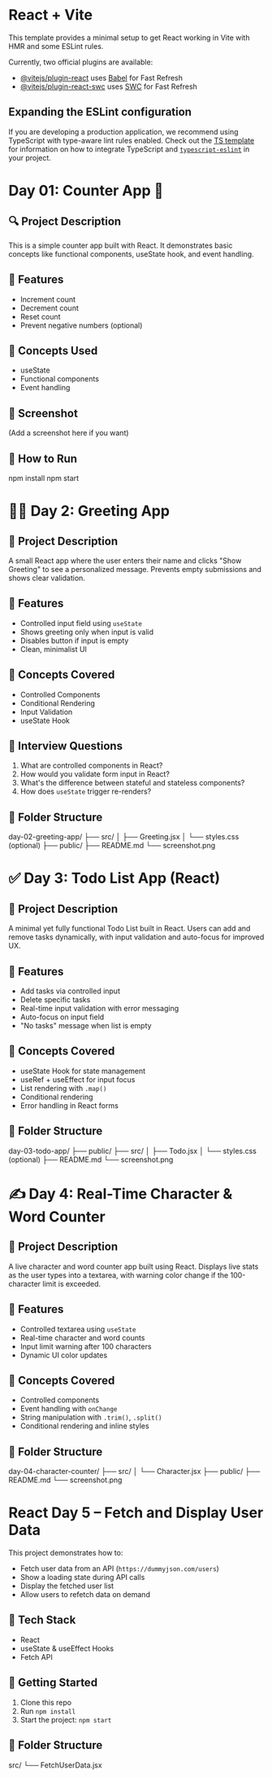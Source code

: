 # React + Vite

This template provides a minimal setup to get React working in Vite with HMR and some ESLint rules.

Currently, two official plugins are available:

- [@vitejs/plugin-react](https://github.com/vitejs/vite-plugin-react/blob/main/packages/plugin-react) uses [Babel](https://babeljs.io/) for Fast Refresh
- [@vitejs/plugin-react-swc](https://github.com/vitejs/vite-plugin-react/blob/main/packages/plugin-react-swc) uses [SWC](https://swc.rs/) for Fast Refresh

## Expanding the ESLint configuration

If you are developing a production application, we recommend using TypeScript with type-aware lint rules enabled. Check out the [TS template](https://github.com/vitejs/vite/tree/main/packages/create-vite/template-react-ts) for information on how to integrate TypeScript and [`typescript-eslint`](https://typescript-eslint.io) in your project.

# Day 01: Counter App 🧮

## 🔍 Project Description
This is a simple counter app built with React. It demonstrates basic concepts like functional components, useState hook, and event handling.

## 🚀 Features
- Increment count
- Decrement count
- Reset count
- Prevent negative numbers (optional)

## 🧠 Concepts Used
- useState
- Functional components
- Event handling

## 📸 Screenshot
(Add a screenshot here if you want)

## 📂 How to Run
npm install
npm start

# 🙋‍♂️ Day 2: Greeting App

## 📌 Project Description
A small React app where the user enters their name and clicks "Show Greeting" to see a personalized message. Prevents empty submissions and shows clear validation.

## 🚀 Features
- Controlled input field using `useState`
- Shows greeting only when input is valid
- Disables button if input is empty
- Clean, minimalist UI

## 🧠 Concepts Covered
- Controlled Components
- Conditional Rendering
- Input Validation
- useState Hook

## 💬 Interview Questions
1. What are controlled components in React?
2. How would you validate form input in React?
3. What's the difference between stateful and stateless components?
4. How does `useState` trigger re-renders?

## 📁 Folder Structure
day-02-greeting-app/
├── src/
│ ├── Greeting.jsx
│ └── styles.css (optional)
├── public/
├── README.md
└── screenshot.png

# ✅ Day 3: Todo List App (React)

## 📌 Project Description
A minimal yet fully functional Todo List built in React. Users can add and remove tasks dynamically, with input validation and auto-focus for improved UX.

## 🚀 Features
- Add tasks via controlled input
- Delete specific tasks
- Real-time input validation with error messaging
- Auto-focus on input field
- "No tasks" message when list is empty

## 🧠 Concepts Covered
- useState Hook for state management
- useRef + useEffect for input focus
- List rendering with `.map()`
- Conditional rendering
- Error handling in React forms

## 📂 Folder Structure
day-03-todo-app/
├── public/
├── src/
│ ├── Todo.jsx
│ └── styles.css (optional)
├── README.md
└── screenshot.png


# ✍️ Day 4: Real-Time Character & Word Counter

## 📌 Project Description
A live character and word counter app built using React. Displays live stats as the user types into a textarea, with warning color change if the 100-character limit is exceeded.

## 🚀 Features
- Controlled textarea using `useState`
- Real-time character and word counts
- Input limit warning after 100 characters
- Dynamic UI color updates

## 🧠 Concepts Covered
- Controlled components
- Event handling with `onChange`
- String manipulation with `.trim()`, `.split()`
- Conditional rendering and inline styles

## 📂 Folder Structure
day-04-character-counter/
├── src/
│ └── Character.jsx
├── public/
├── README.md
└── screenshot.png

# React Day 5 – Fetch and Display User Data

This project demonstrates how to:

- Fetch user data from an API (`https://dummyjson.com/users`)
- Show a loading state during API calls
- Display the fetched user list
- Allow users to refetch data on demand

## 🔧 Tech Stack
- React
- useState & useEffect Hooks
- Fetch API

## 🚀 Getting Started
1. Clone this repo
2. Run `npm install`
3. Start the project: `npm start`

## 📂 Folder Structure
src/
└── FetchUserData.jsx